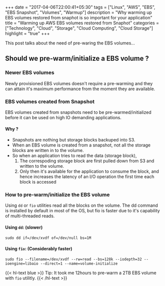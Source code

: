 +++
date = "2017-04-06T22:00:41+05:30"
tags = ["Linux", "AWS", "EBS", "EBS Snapshot", "Volumes", "Warmup"]
description = "Why warming up EBS volumes restored from snaphot is so important for your application"
title = "Warming up AWS EBS volumes restored from Snaphot"
categories = ["Technology", "Cloud", "Storage", "Cloud Computing", "Cloud Storage"]
highlight = "true"
+++

This post talks about the need of pre-waring the EBS volumes...
<!--more-->

## Should we pre-warm/initialize a EBS volume ?

### Newer EBS volumes

Newly provisioned EBS volumes doesn't require a pre-warming and they can attain it's maximum performance from the moment they are available.


### EBS volumes created from Snapshot

EBS volumes created from snapshots need to be pre-warmed/initialized before it can be used on high IO demanding applications.


#### Why ?

* Snapshots are nothing but storage blocks backuped into S3.
* When an EBS volume is created from a snapshot, not all the storage blocks are written in to the volume.
* So when an application tries to read the data (storage block), 
  1. The correspoding storage block are first pulled down from S3 and written to the volume.
  2. Only then it's available for the application to consume the block, and hence increases the latency of an I/O operation the first time each block is accessed


### How to pre-warm/initialize the EBS volume

Using `dd` or `fio` utilities read all the blocks on the volume. The dd command is installed by default in most of the OS, but fio is faster due to it's capability of multi-threaded reads.

#### Using `dd`: (slower)

```
sudo dd if=/dev/xvdf of=/dev/null bs=1M
```

#### Using `fio`: (Considerably faster)

```
sudo fio --filename=/dev/xvdf --rw=read --bs=128k --iodepth=32 --ioengine=libaio --direct=1 --name=volume-initialize
```

{{< hl-text blue >}}
Tip: It took me 12hours to pre-warm a 2TB EBS volume with `fio` utilitly.
{{< /hl-text >}}
